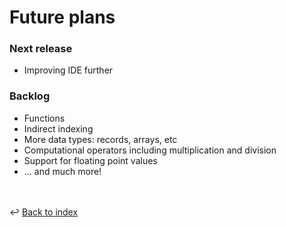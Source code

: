 # Future plans

### Next release
- Improving IDE further

### Backlog
- Functions
- Indirect indexing
- More data types: records, arrays, etc
- Computational operators including multiplication and division
- Support for floating point values
- ... and much more!

<br /><br />
:leftwards_arrow_with_hook: [Back to index](../index.md)
